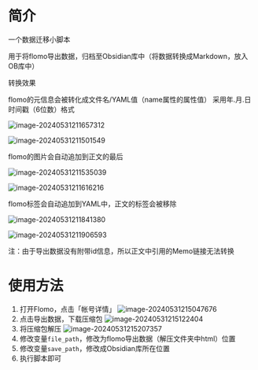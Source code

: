 # 简介



一个数据迁移小脚本

用于将flomo导出数据，归档至Obsidian库中（将数据转换成Markdown，放入OB库中）



转换效果

flomo的元信息会被转化成文件名/YAML值（name属性的属性值）
采用年.月.日 时间戳（6位数）格式

![image-20240531211657312](./assets/image-20240531211657312.png)

![image-20240531211501549](./assets/image-20240531211501549.png)

flomo的图片会自动追加到正文的最后

![image-20240531211535039](./assets/image-20240531211535039.png)

![image-20240531211616216](./assets/image-20240531211616216.png)

flomo标签会自动追加到YAML中，正文的标签会被移除

![image-20240531211841380](./assets/image-20240531211841380.png)

![image-20240531211906593](./assets/image-20240531211906593.png)

注：由于导出数据没有附带id信息，所以正文中引用的Memo链接无法转换



# 使用方法

1. 打开Flomo，点击「帐号详情」
   ![image-20240531215047676](./assets/image-20240531215047676.png) 
2. 点击导出数据，下载压缩包
   ![image-20240531215122404](./assets/image-20240531215122404.png)
3. 将压缩包解压
   ![image-20240531215207357](./assets/image-20240531215207357.png)
4. 修改变量`file_path`，修改为flomo导出数据（解压文件夹中html）位置
5. 修改变量`save_path`，修改成Obsidian库所在位置
6. 执行脚本即可





